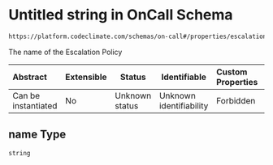 # Untitled string in OnCall Schema

```txt
https://platform.codeclimate.com/schemas/on-call#/properties/escalationPolicy/properties/name
```

The name of the Escalation Policy


| Abstract            | Extensible | Status         | Identifiable            | Custom Properties | Additional Properties | Access Restrictions | Defined In                                                                      |
| :------------------ | ---------- | -------------- | ----------------------- | :---------------- | --------------------- | ------------------- | ------------------------------------------------------------------------------- |
| Can be instantiated | No         | Unknown status | Unknown identifiability | Forbidden         | Allowed               | none                | [OnCall.schema.json\*](../../schemas/OnCall.schema.json "open original schema") |

## name Type

`string`
